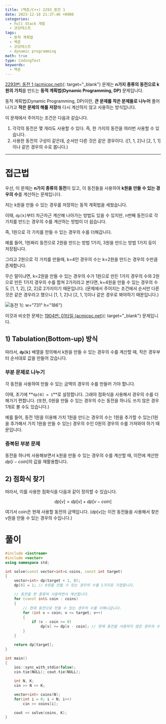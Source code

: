 ```yaml
---
title: (백준/C++) 2293_동전 1
date: 2023-12-18 21:37:46 +0900
categories:
  - Full Stack 개발
  - 코딩테스트
tags:
  - 동적 계획법
  - 백준
  - 코딩테스트
  - dynamic programming
math: true
type: CodingTest
keywords:
  - 백준
---
```


[2293번: 동전 1 (acmicpc.net)](https://www.acmicpc.net/problem/2293){: target="_blank"} 문제는 **n가지 종류의 동전으로 k원의 가치**를 만드는 <span class="keyword">**동적 계획법(Dynamic Programming, DP)**</span> 문제입니다.

동적 계획법(Dynamic Programming, DP)이란, <span class="font_highlight">**큰 문제를 작은 문제들로 나누어**</span> 풀어나가고 <span class="font_highlight">**작은 문제의 해를 저장**</span>해 다시 계산하지 않고 사용하는 방식입니다.

이 문제에서 주어지는 조건은 다음과 같습니다.

1. 각각의 동전은 몇 개라도 사용할 수 있다. 즉, 한 가지의 동전을 여러번 사용할 수 있습니다.
2. 사용한 동전의 구성이 같은데, 순서만 다른 것은 같은 경우이다. ([1, 1, 2]나 [2, 1, 1]이나 같은 경우의 수로 봅니다.)

---

# 접근법

우선, 이 문제는 **n가지 종류의 동전**이 있고, 이 동전들을 사용하여 **k원을 만들 수 있는 경우의 수**를 계산하는 문제입니다.

저는 k원을 만들 수 있는 경우를 저장하는 동적 계획법을 세웠습니다.

이때, `dp[k]`부터 차근차근 계산해 나아가는 방법도 있을 수 있지만, n번째 동전으로 각 가치를 만드는 경우의 수를 계산하는 방법이 더 쉽습니다.

즉, 1원으로 각 가치를 만들 수 있는 경우의 수를 더해갑니다.

예를 들어, 1원짜리 동전으로 2원을 만드는 방법 1가지, 3원을 만드는 방법 1가지 등이 저장됩니다.

그리고 2원으로 각 가치를 만들때, k=4인 경우의 수는 k=2원을 만드는 경우의 수만큼 존재합니다.

무슨 말이냐면, k=2원을 만들 수 있는 경우의 수가 1원으로 만든 1가지 경우의 수와 2원으로 만든 1가지 경우의 수를 합쳐 2가지라고 본다면, k=4원을 만들 수 있는 경우의 수도 [1, 1, 2], [2, 2]로 2가지이기 때문입니다. (문제에서 주어지는 조건에서 순서만 다른 것은 같은 경우라고 했으니 [1, 1, 2]나 [2, 1, 1]이나 같은 경우로 봐야하기 때문입니다.)

![동전 1](https://i.postimg.cc/tJ9C9zPZ/동전_1.png){: w="731" h="186"}

이것과 비슷한 문제는 [1904번: 01타일 (acmicpc.net)](https://www.acmicpc.net/problem/1904){: target="_blank"} 문제입니다.

## 1) Tabulation(Bottom-up) 방식

따라서, **`dp[k]`** 배열을 정의해서 k원을 만들 수 있는 경우의 수를 계산할 때, 작은 경우부터 순서대로 값을 만들어 갔습니다.

### 부분 문제로 나누기

각 동전을 사용하여 만들 수 있는 금액의 경우의 수를 만들어 가야 합니다.

이때, 초기에 **`dp[0] = 1`**로 설정합니다. 그래야 점화식을 사용해서 경우의 수를 더해가기 편합니다. (또한, 0원을 만들 수 있는 경우의 수는 동전을 하나도 쓰지 않은 경우 1개로 볼 수도 있습니다.)

예를 들어, 동전 1원을 이용해 가치 1원을 만드는 경우의 수는 1원을 추가할 수 있는(1원을 추가해서 가치 1원을 만들 수 있는) 경우의 수인 0원의 경우의 수를 가져와야 하기 때문입니다.

### 중복된 부분 문제

동전을 하나씩 사용해보면서 k원을 만들 수 있는 경우의 수를 계산할 때, 이전에 계산한 $dp[i - coin]$의 값을 재활용합니다.

## 2) 점화식 찾기

따라서, 이를 사용한 점화식을 다음과 같이 정의할 수 있습니다.

$$
dp[v]=dp[v]+dp[v-coin]
$$

여기서 coin은 현재 사용할 동전의 금액입니다. ($dp[v]$는 이전 동전들을 사용해서 찾은 v원을 만들 수 있는 경우의 수입니다.)

# 풀이

```cpp
#include <iostream>
#include <vector>
using namespace std;

int solve(const vector<int>& coins, const int target)
{
	vector<int> dp(target + 1, 0);
	dp[0] = 1; // 0원을 만들 수 있는 경우의 수를 1가지로 가정합니다.

	// 동전을 한 종류씩 사용하면서 계산합니다.
	for (const int& coin : coins)
	{
		// 현재 동전으로 만들 수 있는 경우의 수를 더해나갑니다.
		for (int v = coin; v <= target; v++)
		{
			if (v - coin >= 0)
				dp[v] += dp[v - coin]; // 현재 동전을 사용하지 않은 경우의 수 + 현재 동전을 사용하면 만들어지는 경우의 수
		}
	}

	return dp[target];
}

int main()
{
	ios::sync_with_stdio(false);
	cin.tie(NULL); cout.tie(NULL);

	int N, K;
	cin >> N >> K;

	vector<int> coins(N);
	for(int i = 0; i < N; i++)
		cin >> coins[i];

	cout << solve(coins, K);
}
```